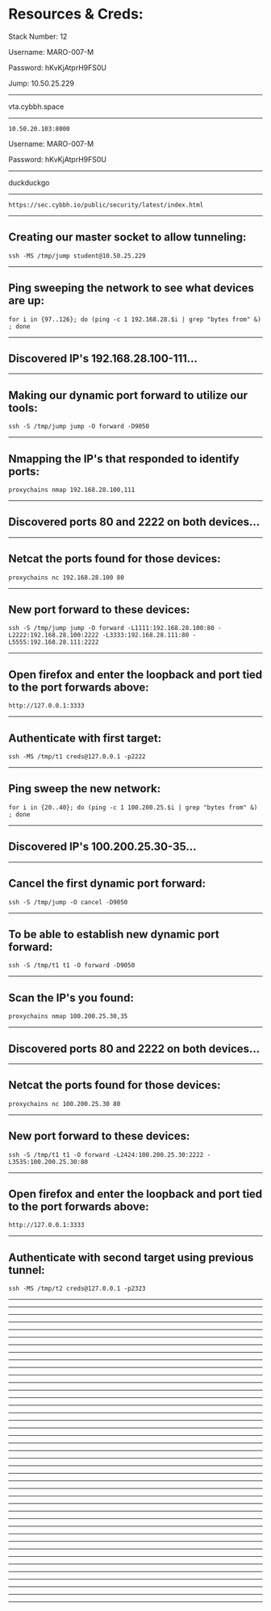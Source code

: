 # Resources & Creds:

Stack Number: 12

Username: MARO-007-M

Password: hKvKjAtprH9FS0U

Jump: 10.50.25.229
________________________________________________________________________________________________________________
vta.cybbh.space
________________________________________________________________________________________________________________
    10.50.20.103:8000

Username: MARO-007-M

Password: hKvKjAtprH9FS0U
________________________________________________________________________________________________________________
duckduckgo
________________________________________________________________________________________________________________
    https://sec.cybbh.io/public/security/latest/index.html
________________________________________________________________________________________________________________
## Creating our master socket to allow tunneling:
    ssh -MS /tmp/jump student@10.50.25.229
________________________________________________________________________________________________________________
## Ping sweeping the network to see what devices are up: 
    for i in {97..126}; do (ping -c 1 192.168.28.$i | grep "bytes from" &) ; done
________________________________________________________________________________________________________________
## Discovered IP's 192.168.28.100-111...
________________________________________________________________________________________________________________
## Making our dynamic port forward to utilize our tools: 
    ssh -S /tmp/jump jump -O forward -D9050
________________________________________________________________________________________________________________
## Nmapping the IP's that responded to identify ports: 
    proxychains nmap 192.168.28.100,111
________________________________________________________________________________________________________________
## Discovered ports 80 and 2222 on both devices...    
________________________________________________________________________________________________________________
## Netcat the ports found for those devices:
    proxychains nc 192.168.28.100 80
________________________________________________________________________________________________________________
## New port forward to these devices:
    ssh -S /tmp/jump jump -O forward -L1111:192.168.28.100:80 -L2222:192.168.28.100:2222 -L3333:192.168.28.111:80 -L5555:192.168.28.111:2222
________________________________________________________________________________________________________________
## Open firefox and enter the loopback and port tied to the port forwards above:
    http://127.0.0.1:3333
________________________________________________________________________________________________________________
## Authenticate with first target: 
    ssh -MS /tmp/t1 creds@127.0.0.1 -p2222
________________________________________________________________________________________________________________
## Ping sweep the new network: 
    for i in {20..40}; do (ping -c 1 100.200.25.$i | grep "bytes from" &) ; done
________________________________________________________________________________________________________________
## Discovered IP's 100.200.25.30-35...
________________________________________________________________________________________________________________
## Cancel the first dynamic port forward: 
    ssh -S /tmp/jump -O cancel -D9050
________________________________________________________________________________________________________________
## To be able to establish new dynamic port forward: 
    ssh -S /tmp/t1 t1 -O forward -D9050
________________________________________________________________________________________________________________
## Scan the IP's you found: 
    proxychains nmap 100.200.25.30,35
________________________________________________________________________________________________________________
## Discovered ports 80 and 2222 on both devices...
________________________________________________________________________________________________________________
## Netcat the ports found for those devices: 
    proxychains nc 100.200.25.30 80
________________________________________________________________________________________________________________
## New port forward to these devices:
    ssh -S /tmp/t1 t1 -O forward -L2424:100.200.25.30:2222 -L3535:100.200.25.30:80
________________________________________________________________________________________________________________
## Open firefox and enter the loopback and port tied to the port forwards above:
    http://127.0.0.1:3333
________________________________________________________________________________________________________________
## Authenticate with second target using previous tunnel: 
    ssh -MS /tmp/t2 creds@127.0.0.1 -p2323 
________________________________________________________________________________________________________________


________________________________________________________________________________________________________________


________________________________________________________________________________________________________________


________________________________________________________________________________________________________________


________________________________________________________________________________________________________________


________________________________________________________________________________________________________________


________________________________________________________________________________________________________________


________________________________________________________________________________________________________________


________________________________________________________________________________________________________________


________________________________________________________________________________________________________________


________________________________________________________________________________________________________________


________________________________________________________________________________________________________________


________________________________________________________________________________________________________________


________________________________________________________________________________________________________________


________________________________________________________________________________________________________________


________________________________________________________________________________________________________________


________________________________________________________________________________________________________________


________________________________________________________________________________________________________________


________________________________________________________________________________________________________________


________________________________________________________________________________________________________________


________________________________________________________________________________________________________________


________________________________________________________________________________________________________________


________________________________________________________________________________________________________________


________________________________________________________________________________________________________________


________________________________________________________________________________________________________________


________________________________________________________________________________________________________________


________________________________________________________________________________________________________________


________________________________________________________________________________________________________________


________________________________________________________________________________________________________________


________________________________________________________________________________________________________________


________________________________________________________________________________________________________________


________________________________________________________________________________________________________________


________________________________________________________________________________________________________________


________________________________________________________________________________________________________________


________________________________________________________________________________________________________________


________________________________________________________________________________________________________________


________________________________________________________________________________________________________________


________________________________________________________________________________________________________________


________________________________________________________________________________________________________________


________________________________________________________________________________________________________________


________________________________________________________________________________________________________________






















